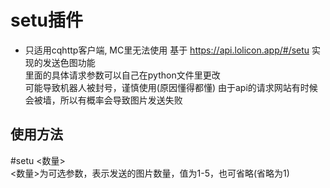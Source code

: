 # setu插件
- 只适用cqhttp客户端, MC里无法使用
基于 https://api.lolicon.app/#/setu 实现的发送色图功能  
里面的具体请求参数可以自己在python文件里更改  
可能导致机器人被封号，谨慎使用(原因懂得都懂)
由于api的请求网站有时候会被墙，所以有概率会导致图片发送失败  
## 使用方法
#setu <数量>  
<数量>为可选参数，表示发送的图片数量，值为1-5，也可省略(省略为1)  
